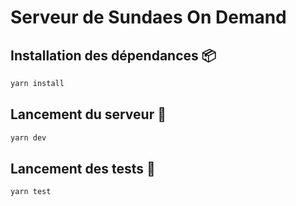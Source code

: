 # Serveur de Sundaes On Demand

## Installation des dépendances :package:

```sh
yarn install
```

## Lancement du serveur :rocket:

```sh
yarn dev
```

## Lancement des tests :test_tube:

```sh
yarn test
```